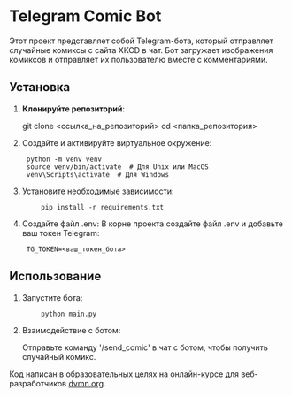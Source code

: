 # Telegram Comic Bot

Этот проект представляет собой Telegram-бота, который отправляет случайные комиксы с сайта XKCD в чат. Бот загружает изображения комиксов и отправляет их пользователю вместе с комментариями.


## Установка

1. **Клонируйте репозиторий**:

   git clone <ссылка_на_репозиторий>
   cd <папка_репозитория>
   
2. Создайте и активируйте виртуальное окружение:

        python -m venv venv
        source venv/bin/activate  # Для Unix или MacOS
        venv\Scripts\activate  # Для Windows

3. Установите необходимые зависимости:
```console
        pip install -r requirements.txt
```

4. Создайте файл .env: В корне проекта создайте файл .env и добавьте ваш токен Telegram:

        TG_TOKEN=<ваш_токен_бота>

## Использование

1. Запустите бота:
```console
        python main.py
```

2. Взаимодействие с ботом:

    Отправьте команду '/send_comic' в чат с ботом, чтобы получить случайный комикс.


Код написан в образовательных целях на онлайн-курсе для веб-разработчиков [dvmn.org](https://dvmn.org/).